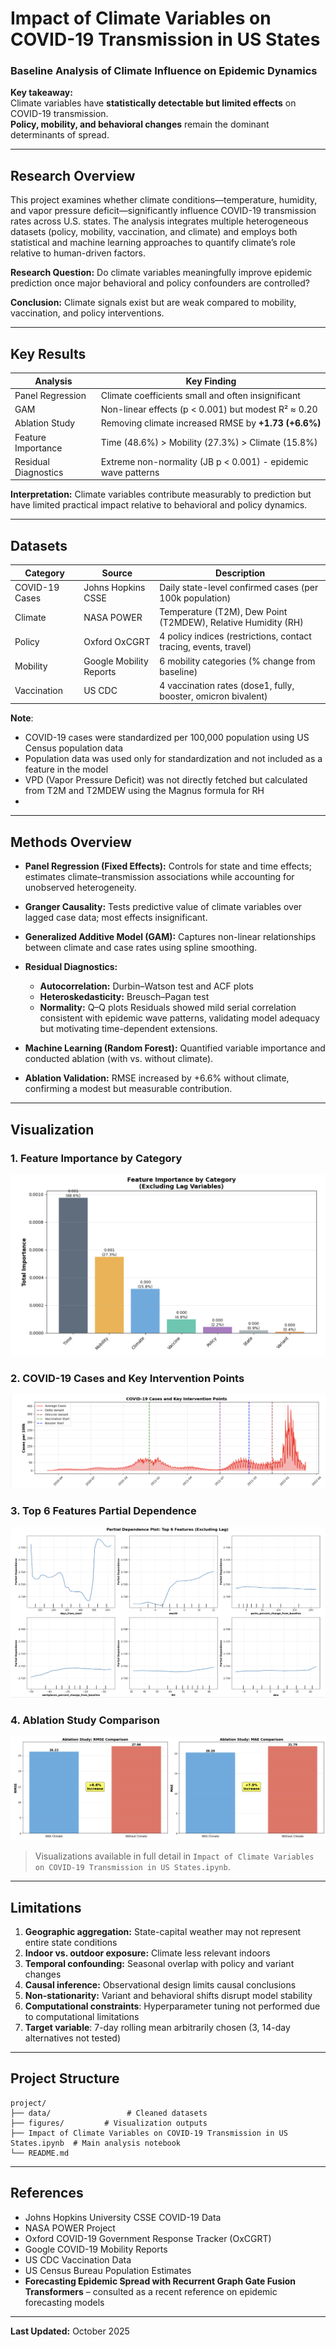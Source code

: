 
# Impact of Climate Variables on COVID-19 Transmission in US States  
### Baseline Analysis of Climate Influence on Epidemic Dynamics

**Key takeaway:**  
Climate variables have **statistically detectable but limited effects** on COVID-19 transmission.  
**Policy, mobility, and behavioral changes** remain the dominant determinants of spread.

---

## Research Overview

This project examines whether climate conditions—temperature, humidity, and vapor pressure deficit—significantly influence COVID-19 transmission rates across U.S. states.
The analysis integrates multiple heterogeneous datasets (policy, mobility, vaccination, and climate) and employs both statistical and machine learning approaches to quantify climate’s role relative to human-driven factors.

**Research Question:**
Do climate variables meaningfully improve epidemic prediction once major behavioral and policy confounders are controlled?

**Conclusion:**
Climate signals exist but are weak compared to mobility, vaccination, and policy interventions.

---

## Key Results

| Analysis           | Key Finding                                          |
| ------------------ | ---------------------------------------------------- |
| Panel Regression   | Climate coefficients small and often insignificant   |
| GAM                | Non-linear effects (p < 0.001) but modest R² ≈ 0.20  |
| Ablation Study     | Removing climate increased RMSE by **+1.73 (+6.6%)** |
| Feature Importance | Time (48.6%) > Mobility (27.3%) > Climate (15.8%)    |
| Residual Diagnostics | Extreme non-normality (JB p < 0.001) - epidemic wave patterns |

**Interpretation:**
Climate variables contribute measurably to prediction but have limited practical impact relative to behavioral and policy dynamics.

---

## Datasets

| Category | Source | Description |
|----------|--------|-------------|
| COVID-19 Cases | Johns Hopkins CSSE | Daily state-level confirmed cases (per 100k population) |
| Climate | NASA POWER | Temperature (T2M), Dew Point (T2MDEW), Relative Humidity (RH) |
| Policy | Oxford OxCGRT | 4 policy indices (restrictions, contact tracing, events, travel) |
| Mobility | Google Mobility Reports | 6 mobility categories (% change from baseline) |
| Vaccination | US CDC | 4 vaccination rates (dose1, fully, booster, omicron bivalent) |

**Note**: 
- COVID-19 cases were standardized per 100,000 population using US Census population data
- Population data was used only for standardization and not included as a feature in the model
- VPD (Vapor Pressure Deficit) was not directly fetched but calculated from T2M and T2MDEW using the Magnus formula for RH
- 
---

## Methods Overview

* **Panel Regression (Fixed Effects):**
  Controls for state and time effects; estimates climate–transmission associations while accounting for unobserved heterogeneity.
* **Granger Causality:**
  Tests predictive value of climate variables over lagged case data; most effects insignificant.
* **Generalized Additive Model (GAM):**
  Captures non-linear relationships between climate and case rates using spline smoothing.
* **Residual Diagnostics:**

  * **Autocorrelation:** Durbin–Watson test and ACF plots
  * **Heteroskedasticity:** Breusch–Pagan test
  * **Normality:** Q–Q plots
    Residuals showed mild serial correlation consistent with epidemic wave patterns, validating model adequacy but motivating time-dependent extensions.
* **Machine Learning (Random Forest):**
  Quantified variable importance and conducted ablation (with vs. without climate).
* **Ablation Validation:**
  RMSE increased by +6.6% without climate, confirming a modest but measurable contribution.

---

## Visualization

### 1. Feature Importance by Category
![Feature Importance by Category](figures/Feature%20Importance%20by%20Category.png)

### 2. COVID-19 Cases and Key Intervention Points
![COVID-19 Cases and Key Intervention Points](figures/COVID-19%20Cases%20and%20Key%20Intervention%20Points.png)

### 3. Top 6 Features Partial Dependence
![Top 6 Features PDP](figures/Top%206%20Features%20PDP.png)

### 4. Ablation Study Comparison
![Ablation Study Comparison](figures/Ablation%20Study%20Comparison.png)


> Visualizations available in full detail in `Impact of Climate Variables on COVID-19 Transmission in US States.ipynb`.



---

## Limitations

1. **Geographic aggregation:** State-capital weather may not represent entire state conditions
2. **Indoor vs. outdoor exposure:** Climate less relevant indoors
3. **Temporal confounding:** Seasonal overlap with policy and variant changes
4. **Causal inference:** Observational design limits causal conclusions
5. **Non-stationarity:** Variant and behavioral shifts disrupt model stability
6. **Computational constraints**: Hyperparameter tuning not performed due to computational limitations
7. **Target variable**: 7-day rolling mean arbitrarily chosen (3, 14-day alternatives not tested)

---

## Project Structure

```
project/
├── data/                 # Cleaned datasets
├── figures/         # Visualization outputs
├── Impact of Climate Variables on COVID-19 Transmission in US States.ipynb  # Main analysis notebook
└── README.md
```

---

## References

* Johns Hopkins University CSSE COVID-19 Data
* NASA POWER Project
* Oxford COVID-19 Government Response Tracker (OxCGRT)
* Google COVID-19 Mobility Reports
* US CDC Vaccination Data
* US Census Bureau Population Estimates
* **Forecasting Epidemic Spread with Recurrent Graph Gate Fusion Transformers** – consulted as a recent reference on epidemic forecasting models

---

**Last Updated:** October 2025

